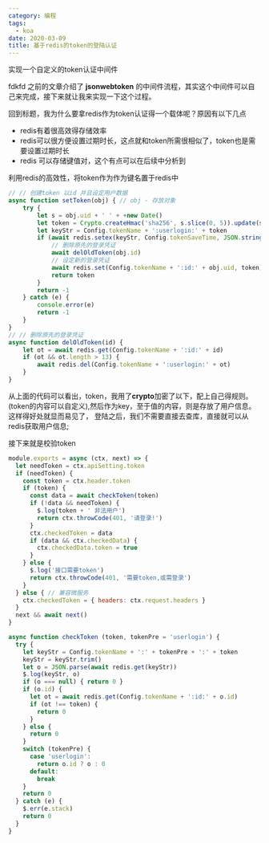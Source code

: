 ```yaml
---
category: 编程
tags:
  - koa
date: 2020-03-09
title: 基于redis的token的登陆认证
---
```


实现一个自定义的token认证中间件
<!-- more -->
fdkfd
之前的文章介绍了 **jsonwebtoken** 的中间件流程，其实这个中间件可以自己来完成，接下来就让我来实现一下这个过程。

回到标题，我为什么要拿redis作为token认证得一个载体呢？原因有以下几点

* redis有着很高效得存储效率
* redis可以很方便设置过期时长，这点就和token所需很相似了，token也是需要设置过期时长
* redis 可以存储键值对，这个有点可以在后续中分析到

利用redis的高效性，将token作为作为键名置于redis中

```js
// // 创建token 以id 并且设定用户数据
async function setToken(obj) { // obj - 存放对象
    try {
        let s = obj.uid + ' ' + +new Date()
        let token = Crypto.createHmac('sha256', s.slice(0, 5)).update(s).digest('base64')
        let keyStr = Config.tokenName + ':userlogin:' + token
        if (await redis.setex(keyStr, Config.tokenSaveTime, JSON.stringify(obj)) === 'OK') { // 保存2个小时
            // 删除原先的登录凭证
            await delOldToken(obj.id)
            // 设定新的登录凭证
            await redis.set(Config.tokenName + ':id:' + obj.uid, token)
            return token
        }
        return -1
    } catch (e) {
        console.error(e)
        return -1
    }
}
// // 删除原先的登录凭证
async function delOldToken(id) {
    let ot = await redis.get(Config.tokenName + ':id:' + id)
    if (ot && ot.length > 13) {
        await redis.del(Config.tokenName + ':userlogin:' + ot)
    }
}
```

从上面的代码可以看出，token，我用了**crypto**加密了以下，配上自己得规则。(token的内容可以自定义),然后作为key，至于值的内容，则是存放了用户信息。这样得好处就显而易见了，
登陆之后，我们不需要直接去查库，直接就可以从redis获取用户信息;

接下来就是校验token

```js
module.exports = async (ctx, next) => {
  let needToken = ctx.apiSetting.token
  if (needToken) {
    const token = ctx.header.token
    if (token) {
      const data = await checkToken(token)
      if (!data && needToken) {
        $.log(token + ' 非法用户')
        return ctx.throwCode(401, '请登录!')
      }
      ctx.checkedToken = data
      if (data && ctx.checkedData) {
        ctx.checkedData.token = true
      }
    } else {
      $.log('接口需要token')
      return ctx.throwCode(401, '需要token,或需登录')
    }
  } else { // 兼容微服务
    ctx.checkedToken = { headers: ctx.request.headers }
  }
  next && await next()
}

async function checkToken (token, tokenPre = 'userlogin') {
  try {
    let keyStr = Config.tokenName + ':' + tokenPre + ':' + token
    keyStr = keyStr.trim()
    let o = JSON.parse(await redis.get(keyStr))
    $.log(keyStr, o)
    if (o === null) { return 0 }
    if (o.id) {
      let ot = await redis.get(Config.tokenName + ':id:' + o.id)
      if (ot !== token) {
        return 0
      }
    } else {
      return 0
    }
    switch (tokenPre) {
      case 'userlogin':
        return o.id ? o : 0
      default:
        break
    }
    return 0
  } catch (e) {
    $.err(e.stack)
    return 0
  }
}
```


